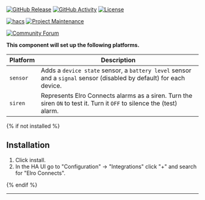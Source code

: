 [![GitHub Release][releases-shield]][releases]
[![GitHub Activity][commits-shield]][commits]
[![License][license-shield]][license]

[![hacs][hacsbadge]][hacs]
[![Project Maintenance][maintenance-shield]][user_profile]

[![Community Forum][forum-shield]][forum]

**This component will set up the following platforms.**

Platform | Description
-- | --
`sensor` | Adds a `device state` sensor, a `battery level` sensor and a `signal` sensor (disabled by default) for each device.
`siren` | Represents Elro Connects alarms as a siren. Turn the siren `ON` to test it. Turn it `OFF` to silence the (test) alarm.

{% if not installed %}

## Installation

1. Click install.
1. In the HA UI go to "Configuration" -> "Integrations" click "+" and search for "Elro Connects".

{% endif %}

***

[integration_blueprint]: https://github.com/jbouwh/ha-elro/connects
[commits-shield]: https://img.shields.io/github/commit-activity/y/jbouwh/ha-elro-connects.svg?style=for-the-badge
[commits]: https://github.com/jbouwh/ha-elro-connects/commits/main
[hacs]: https://hacs.xyz
[hacsbadge]: https://img.shields.io/badge/HACS-Custom-orange.svg?style=for-the-badge
[exampleimg]: example.png
[forum-shield]: https://img.shields.io/badge/community-forum-brightgreen.svg?style=for-the-badge
[forum]: https://community.home-assistant.io/
[license]: https://github.com/jbouwh/ha-elro/connects/blob/main/LICENSE
[license-shield]: https://img.shields.io/github/license/jbouwh/ha-elro/connects.svg?style=for-the-badge
[maintenance-shield]: https://img.shields.io/badge/maintainer-Jan%20Bouwhuis%20%40jbouwh-blue.svg?style=for-the-badge
[releases-shield]: https://img.shields.io/github/release/jbouwh/ha-elro/connects.svg?style=for-the-badge
[releases]: https://github.com/jbouwh/ha-elro/connects/releases
[user_profile]: https://github.com/jbouwh
